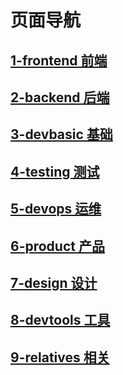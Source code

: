 # 页面导航

## [1-frontend 前端](/1-frontend/)

## [2-backend 后端](/2-backend/)

## [3-devbasic 基础](/3-devbasic/)

## [4-testing 测试](/4-testing/)

## [5-devops 运维](/5-devops/)

## [6-product 产品](/6-product/)

## [7-design 设计](/7-design/)

## [8-devtools 工具](/8-devtools/)

## [9-relatives 相关](/9-relatives/)

